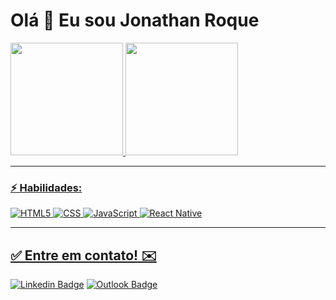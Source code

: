 # Olá 👋 Eu sou Jonathan Roque
<div>
  <a href="https://github.com/JKovansky">
  <img height="180em" src="https://github-readme-stats.vercel.app/api?username=JKovansky&show_icons=true&theme=aura&include_all_commits=true&count_private=true"/>
  <img height="180em" src="https://github-readme-stats.vercel.app/api/top-langs/?username=JKovansky&layout=compact&langs_count=7&theme=aura"/>
</div>

<hr>

### ⚡ Habilidades:

![HTML5](https://img.shields.io/badge/html5%20-%23E34F26.svg?&style=for-the-badge&logo=html5&logoColor=white)
![CSS](https://img.shields.io/badge/css3%20-%231572B6.svg?&style=for-the-badge&logo=css3&logoColor=white) 
![JavaScript](https://img.shields.io/badge/javascript%20-%23323330.svg?&style=for-the-badge&logo=javascript&logoColor=%23F7DF1E) 
![React Native](https://img.shields.io/badge/react_native%20-%2320232a.svg?&style=for-the-badge&logo=react&logoColor=%2361DAFB)
<hr>

## ✅ Entre em contato! ✉️

[![Linkedin Badge](https://img.shields.io/badge/-LinkedIn-blue?style=flat-square&logo=Linkedin&logoColor=white&link=https://www.linkedin.com/in/jonathan-roque-820838211/)](https://www.linkedin.com/in/jonathan-roque-820838211/)
[![Outlook Badge](https://img.shields.io/badge/email--000?style=social&logo=microsoft-outlook&logoColor=0078d4&link=mailto:jonathan-roque@live.com)](mailto:jonathan-roque@live.com)
